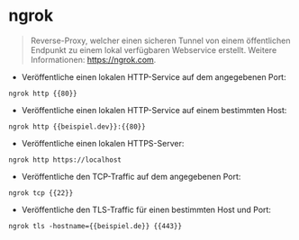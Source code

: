 # ngrok

> Reverse-Proxy, welcher einen sicheren Tunnel von einem öffentlichen Endpunkt zu einem lokal verfügbaren Webservice erstellt.
> Weitere Informationen: <https://ngrok.com>.

- Veröffentliche einen lokalen HTTP-Service auf dem angegebenen Port:

`ngrok http {{80}}`

- Veröffentliche einen lokalen HTTP-Service auf einem bestimmten Host:

`ngrok http {{beispiel.dev}}:{{80}}`

- Veröffentliche einen lokalen HTTPS-Server:

`ngrok http https://localhost`

- Veröffentliche den TCP-Traffic auf dem angegebenen Port:

`ngrok tcp {{22}}`

- Veröffentliche den TLS-Traffic für einen bestimmten Host und Port:

`ngrok tls -hostname={{beispiel.de}} {{443}}`
